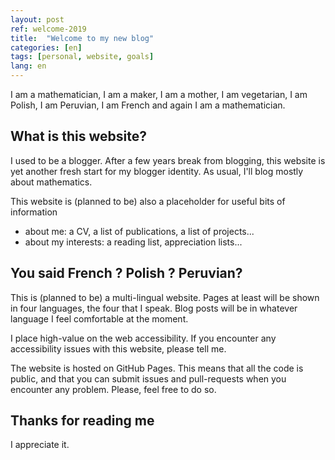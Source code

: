```yaml
---
layout: post
ref: welcome-2019
title:  "Welcome to my new blog"
categories: [en]
tags: [personal, website, goals]
lang: en
---
```


I am a mathematician, I am a maker, I am a mother, I am vegetarian, I am Polish, I am Peruvian, I am French and again I am a mathematician. 

## What is this website?

I used to be a blogger. After a few years break from blogging, this website is yet another fresh start for my blogger identity. As usual, I'll blog mostly about mathematics. 

This website is (planned to be) also a placeholder for useful bits of information 

- about me: a CV, a list of publications, a list of projects...
- about my interests: a reading list, appreciation lists...

## You said French ? Polish ? Peruvian?

This is (planned to be) a multi-lingual website. Pages at least will be shown in four languages, the four that I speak. Blog posts will be in whatever language I feel comfortable at the moment.
 
I place high-value on the web accessibility. If you encounter any accessibility issues with this website, please tell me.

The website is hosted on GitHub Pages. This means that all the code is public, and that you can submit issues and pull-requests when you encounter any problem. Please, feel free to do so.

## Thanks for reading me

I appreciate it.
